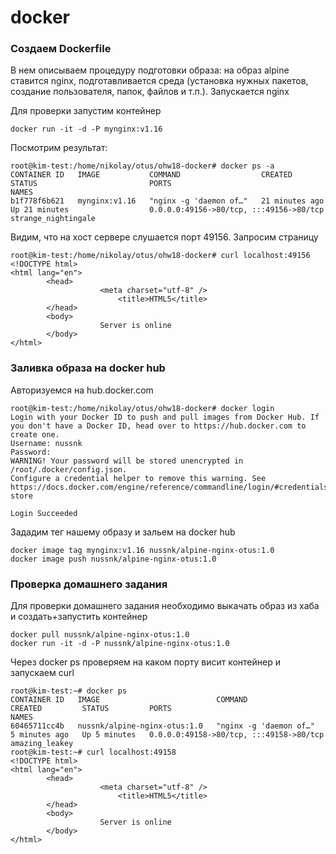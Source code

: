 # docker

### Cоздаем Dockerfile
В нем описываем процедуру подготовки образа: на образ alpine ставитcя nginx, подготавливается среда (установка нужных пакетов, создание пользователя, папок, файлов и т.п.).
Запускается nginx

Для проверки запустим контейнер 
```
docker run -it -d -P mynginx:v1.16
```
Посмотрим результат:
```
root@kim-test:/home/nikolay/otus/ohw18-docker# docker ps -a
CONTAINER ID   IMAGE           COMMAND                  CREATED             STATUS                         PORTS                                     NAMES
b1f778f6b621   mynginx:v1.16   "nginx -g 'daemon of…"   21 minutes ago      Up 21 minutes                  0.0.0.0:49156->80/tcp, :::49156->80/tcp   strange_nightingale
```
Видим, что на хост сервере слушается порт 49156. Запросим страницу
```
root@kim-test:/home/nikolay/otus/ohw18-docker# curl localhost:49156
<!DOCTYPE html>
<html lang="en">
        <head>
                    <meta charset="utf-8" />
                        <title>HTML5</title>
        </head>
        <body>
                    Server is online
        </body>
</html>
```
### Заливка образа на docker hub
Авторизуемся на hub.docker.com
```
root@kim-test:/home/nikolay/otus/ohw18-docker# docker login
Login with your Docker ID to push and pull images from Docker Hub. If you don't have a Docker ID, head over to https://hub.docker.com to create one.
Username: nussnk
Password:
WARNING! Your password will be stored unencrypted in /root/.docker/config.json.
Configure a credential helper to remove this warning. See
https://docs.docker.com/engine/reference/commandline/login/#credentials-store

Login Succeeded
```
Зададим тег нашему образу и зальем на docker hub
```
docker image tag mynginx:v1.16 nussnk/alpine-nginx-otus:1.0
docker image push nussnk/alpine-nginx-otus:1.0
```
### Проверка домашнего задания
Для проверки домашнего задания необходимо выкачать образ из хаба и создать+запустить контейнер
```
docker pull nussnk/alpine-nginx-otus:1.0
docker run -it -d -P nussnk/alpine-nginx-otus:1.0
```
Через docker ps проверяем на каком порту висит контейнер и запускаем curl
```
root@kim-test:~# docker ps
CONTAINER ID   IMAGE                          COMMAND                  CREATED         STATUS         PORTS                                     NAMES
60465711cc4b   nussnk/alpine-nginx-otus:1.0   "nginx -g 'daemon of…"   5 minutes ago   Up 5 minutes   0.0.0.0:49158->80/tcp, :::49158->80/tcp   amazing_leakey
root@kim-test:~# curl localhost:49158
<!DOCTYPE html>
<html lang="en">
        <head>
                    <meta charset="utf-8" />
                        <title>HTML5</title>
        </head>
        <body>
                    Server is online
        </body>
</html>
```
